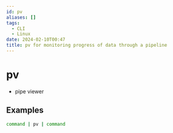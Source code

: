 ```yaml
---
id: pv
aliases: []
tags:
  - CLI
  - Linux
date: 2024-02-10T00:47
title: pv for monitoring progress of data through a pipeline
---
```

<!-- 2024-02-10-0047 (February 10, 2024 12:47 AM) -->

# pv
- pipe viewer

## Examples
```bash
command | pv | command
```
